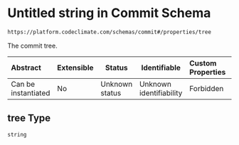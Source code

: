 # Untitled string in Commit Schema

```txt
https://platform.codeclimate.com/schemas/commit#/properties/tree
```

The commit tree.


| Abstract            | Extensible | Status         | Identifiable            | Custom Properties | Additional Properties | Access Restrictions | Defined In                                                                      |
| :------------------ | ---------- | -------------- | ----------------------- | :---------------- | --------------------- | ------------------- | ------------------------------------------------------------------------------- |
| Can be instantiated | No         | Unknown status | Unknown identifiability | Forbidden         | Allowed               | none                | [Commit.schema.json\*](../../schemas/Commit.schema.json "open original schema") |

## tree Type

`string`
